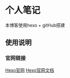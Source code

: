 # 个人笔记
本博客使用hexo + gitHub搭建


## 使用说明
### 官网链接
[Hexo官网](https://hexo.io/zh-cn)
[Hexo官网文档](https://hexo.io/zh-cn/docs/)
